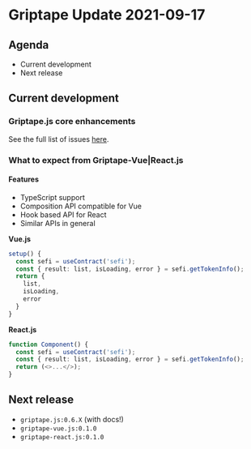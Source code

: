 # Griptape Update 2021-09-17

## Agenda

* Current development
* Next release

## Current development

### Griptape.js core enhancements

See the full list of issues [here](https://github.com/stakeordie/griptape.js/issues).

### What to expect from Griptape-Vue|React.js

#### Features

* TypeScript support
* Composition API compatible for Vue
* Hook based API for React
* Similar APIs in general

**Vue.js**

```typescript
setup() {
  const sefi = useContract('sefi');
  const { result: list, isLoading, error } = sefi.getTokenInfo();
  return {
    list,
    isLoading,
    error
  }
}
```

**React.js**

```typescript
function Component() {
  const sefi = useContract('sefi');
  const { result: list, isLoading, error } = sefi.getTokenInfo();
  return (<>...</>);
}
```

## Next release

* `griptape.js:0.6.X` (with docs!)
* `griptape-vue.js:0.1.0`
* `griptape-react.js:0.1.0`
